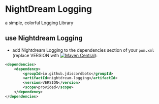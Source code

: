 # NightDream Logging
a simple, colorful Logging Library

## use Nightdream Logging
* add Nightdream Logging to the dependencies section of your `pom.xml` (replace VERSION with [![Maven Central](https://maven-badges.herokuapp.com/maven-central/io.github.jdiscordbots/nightdream-logging/badge.svg)](https://maven-badges.herokuapp.com/maven-central/io.github.jdiscordbots/nightdream-logging)):
```xml
<dependencies>
	<dependency>
		<groupId>io.github.jdiscordbots</groupId>
		<artifactId>nightdream-logging</artifactId>
		<version>VERSION</version>
		<scope>provided</scope>
	</dependency>
</dependencies>
```